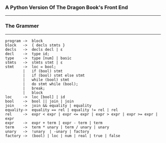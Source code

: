 ###  A Python Version Of The Dragon Book's Front End
----------------------------------------------------

###  The Grammer
----------------------------------------------------
	program	->	block
	block 	->	{ decls stmts }
	decls 	->	decls decl | ε
	decl 	->	type id;
	type 	->	type [num] | basic
	stmts 	->  stmts stmt | ε
	stmt 	-> 	loc = bool;
			|	if (bool) stmt
			| 	if (bool) stmt else stmt
			| 	while (bool) stmt
			| 	do stmt while (bool);
			|	break;
			|	block
	loc 	->	loc [bool] | id
	bool	-> 	bool || join | join
	join 	-> 	join && equality | equality
	equality->	equality == rel | equality != rel | rel
	rel		-> 	expr < expr | expr <= expr | expr > expr | expr >= expr | expr
	expr 	-> 	expr + term | expr - term | term
	term 	-> 	term * unary | term / unary | unary
	unary	-> 	!unary	| -unary | factory
	factory ->	(bool) | loc | num | real | true | false